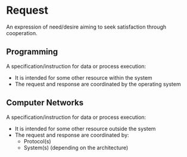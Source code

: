# Request
An expression of need/desire aiming to seek satisfaction through cooperation.

## Programming
A specification/instruction for data or process execution:

- It is intended for some other resource within the system
- The request and response are coordinated by the operating system

## Computer Networks
A specification/instruction for data or process execution:

- It is intended for some other resource outside the system
- The request and response are coordinated by:
    - Protocol(s)
    - System(s) (depending on the architecture)
